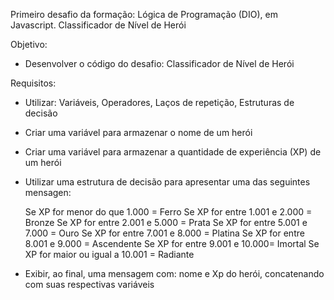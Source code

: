 Primeiro desafio da formação: Lógica de Programação (DIO), em Javascript.
Classificador de Nível de Herói

Objetivo:
 - Desenvolver o código do desafio: Classificador de Nível de Herói


Requisitos:
 - Utilizar: Variáveis, Operadores, Laços de repetição, Estruturas de decisão
 - Criar uma variável para armazenar o nome de um herói
 - Criar uma variável para armazenar a quantidade de experiência (XP) de um herói
 - Utilizar uma estrutura de decisão para apresentar uma das seguintes mensagen:

   Se XP for menor do que 1.000 = Ferro
   Se XP for entre 1.001 e 2.000 = Bronze
   Se XP for entre 2.001 e 5.000 = Prata
   Se XP for entre 5.001 e 7.000 = Ouro
   Se XP for entre 7.001 e 8.000 = Platina
   Se XP for entre 8.001 e 9.000 = Ascendente
   Se XP for entre 9.001 e 10.000= Imortal
   Se XP for maior ou igual a 10.001 = Radiante

 - Exibir, ao final, uma mensagem com: nome e Xp do herói, concatenando com suas respectivas variáveis
